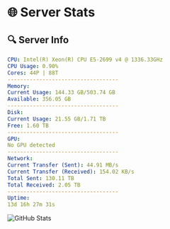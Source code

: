 # 🌐 Server Stats
## 🔍 Server Info
```yaml
CPU: Intel(R) Xeon(R) CPU E5-2699 v4 @ 1336.33GHz
CPU Usage: 0.90%
Cores: 44P | 88T
-----------------------------------
Memory:
Current Usage: 144.33 GB/503.74 GB
Available: 356.05 GB
-----------------------------------
Disk:
Current Usage: 21.55 GB/1.71 TB
Free: 1.60 TB
-----------------------------------
GPU:
No GPU detected
-----------------------------------
Network:
Current Transfer (Sent): 44.91 MB/s
Current Transfer (Received): 154.02 KB/s
Total Sent: 130.11 TB
Total Received: 2.05 TB
-----------------------------------
Uptime:
13d 16h 27m 31s
```
![GitHub Stats](https://img.shields.io/badge/Updated-2025-02-21_15:10:49-blue)